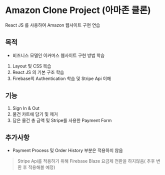  # Amazon Clone Project (아마존 클론)

React JS 를 사용하여 Amazon 웹사이트 구현 연습

 ## 목적

  * 비즈니스 모델인 이커머스 웹사이트 구현 방법 학습
   1. Layout 및 CSS 복습
   1. React JS 의 기본 구조 학습
   1. Firebase의 Authentication 학습 및 Stripe Api 이해
 
## 기능
  1. Sign In & Out
  2. 물건 카트에 담기 및 제거
  3. 담은 물건 총 금액 및 Stripe를 사용한 Payment Form

## 추가사항
* Payment Process 및 Order History 부분은 적용하지 않음
> Stripe Api를 적용하기 위해 Firebase Blaze 요금제 전환을 하지않음( 추후 변환 후 적용해볼 예정)
